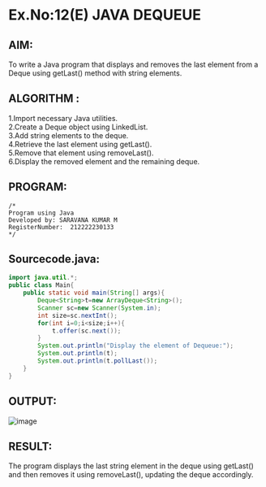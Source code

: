 # Ex.No:12(E)  JAVA DEQUEUE

## AIM:
To write a Java program that displays and removes the last element from a Deque using getLast() method with string elements.
## ALGORITHM :
1.Import necessary Java utilities.  
2.Create a Deque object using LinkedList.  
3.Add string elements to the deque.  
4.Retrieve the last element using getLast().  
5.Remove that element using removeLast().  
6.Display the removed element and the remaining deque.  

## PROGRAM:

 ```
/*
Program using Java
Developed by: SARAVANA KUMAR M
RegisterNumber:  212222230133
*/
```

## Sourcecode.java:
```java
import java.util.*;
public class Main{
    public static void main(String[] args){
        Deque<String>t=new ArrayDeque<String>();
        Scanner sc=new Scanner(System.in);
        int size=sc.nextInt();
        for(int i=0;i<size;i++){
            t.offer(sc.next());
        }
        System.out.println("Display the element of Dequeue:");
        System.out.println(t);
        System.out.println(t.pollLast());
    }
}
```

## OUTPUT:

![image](https://github.com/user-attachments/assets/81d75cb6-e4de-4684-ba51-ee7a0884aed3)

## RESULT:

The program displays the last string element in the deque using getLast() and then removes it using removeLast(), updating the deque accordingly.
